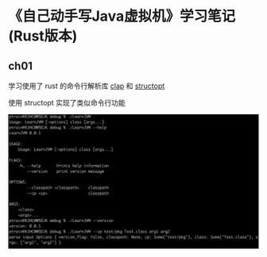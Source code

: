 # 《自己动手写Java虚拟机》学习笔记(Rust版本)

## ch01
学习使用了 rust 的命令行解析库 [clap](https://docs.rs/clap/4.4.2/clap/struct.Command.html) 和 [structopt](https://docs.rs/structopt/0.3.26/structopt/index.html)  

使用 structopt 实现了类似命令行功能 

![](./doc//img/rust_cmd.jpg)